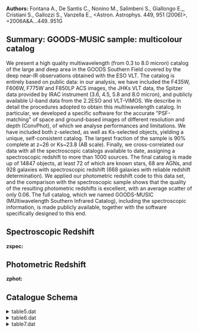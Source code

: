 **Authors:** Fontana A., De Santis C., Nonino M., Salimbeni S., Giallongo E.,, Cristiani S., Gallozzi S., Vanzella E., <Astron. Astrophys. 449, 951 (2006)>, =2006A&A...449..951G

## Summary: GOODS-MUSIC sample: multicolour catalog 

We present a high quality multiwavelength (from 0.3 to 8.0 micron) catalog of the large and deep area in the GOODS Southern Field covered by the deep near-IR observations obtained with the ESO VLT. The catalog is entirely based on public data: in our analysis, we have included the F435W, F606W, F775W and F850LP ACS images, the JHKs VLT data, the Spitzer data provided by IRAC instrument (3.6, 4.5, 5.8 and 8.0 micron), and publicly available U-band data from the 2.2ESO and VLT-VIMOS. We describe in detail the procedures adopted to obtain this multiwavelength catalog. In particular, we developed a specific software for the accurate "PSF-matching" of space and ground-based images of different resolution and depth (ConvPhot), of which we analyse performances and limitations. We have included both z-selected, as well as Ks-selected objects, yielding a unique, self-consistent catalog. The largest fraction of the sample is 90% complete at z~26 or Ks~23.8 (AB scale). Finally, we cross-correlated our data with all the spectroscopic catalogs available to date, assigning a spectroscopic redshift to more than 1000 sources. The final catalog is made up of 14847 objects, at least 72 of which are known stars, 68 are AGNs, and 928 galaxies with spectroscopic redshift (668 galaxies with reliable redshift determination). We applied our photometric redshift code to this data set, and the comparison with the spectroscopic sample shows that the quality of the resulting photometric redshifts is excellent, with an average scatter of only 0.06. The full catalog, which we named GOODS-MUSIC (MUltiwavelength Southern Infrared Catalog), including the spectroscopic information, is made publicly available, together with the software specifically designed to this end.

## Spectroscopic Redshift 
 
**zspec:**  
 

## Photometric Redshift 
 
**zphot:**  
 

## Catalogue Schema

<details>
<summary>table5.dat</summary>

| Bytes   | Format   | Units     | Label       | Explanations                                                  |
|:--------|:---------|:----------|:------------|:--------------------------------------------------------------|
| 1- 5    | I5       | ---       | Seq         | Identification number                                         |
| 7- 15   | F9.6     | deg       | RAdeg       | Right ascension, in decimal degrees (J2000)                   |
| 17- 26  | F10.6    | deg       | DEdeg       | Declination, in decimal degrees (J2000)                       |
| 28- 33  | F6.3     | ---       | zspec       | ?=-1.0 Spectroscopic Redshift                                 |
| 35- 43  | A9       | ---       | SpClass     | Spectroscopic class (1)                                       |
| 45- 54  | A10      | ---       | r_SpClass   | Spectroscopic Catalog (2)                                     |
| 56- 57  | I2       | ---       | q_zspec     | ?=99 Quality of Spectroscopic Redshift (3)                    |
| 59- 64  | F6.3     | ---       | zphot       | ?=-1.0 Photometric redshift                                   |
| 66      | I1       | ---       | POS         | Position flag (4)                                             |
| 68      | I1       | ---       | star        | Star flag (5)                                                 |
| 70      | I1       | ---       | AGN         | AGN flag (6)                                                  |
| 72- 77  | F6.3     | ---       | zlim        | z band magnitude limit (7)                                    |
| 79- 84  | F6.3     | mag       | kslim       | Ks band magnitude limit (8)                                   |
| 86- 90  | F5.3     | ---       | S/G         | Star-galaxy classifier of SExtractor                          |
| 0       | for      | galaxy,   | 1           | for star)                                                     |
| 0       | =        | Vanzella  | et          | al., 2005, Cat. <J/A+A/434/53>                                |
| 20      | =        | Mignoli   | et          | al., 2005, Cat. <J/A+A/437/883>                               |
| 17      | =        | Wolf      | et          | al., 2004A&A...421..913W, Cat. <II/253>                       |
| 0       | =        | very      | good        | 1 = good                                                      |
| 2       | =        | uncertain | 3           | = bad quality                                                 |
| 99      | =        | not       | available   | Note (4): Position flag  as follows:                          |
| 1       | =        | inside    | GOODS-MUSIC | area                                                          |
| 0       | =        | outside   | GOODS-MUSIC | area                                                          |
| 1       | =        | probable  | star        | 0 = no star (A galaxy should have star flag=0 and AGN flag=0) |
| 1       | =        | probable  | AGN         | 0 = no AGN (A galaxy should have star flag=0 and AGN flag=0)  |

**Note**: Spectroscopic classification as follows:
      GALAXY = galaxy
       EARLY = early-type galaxy
    EMISSION = late-type galaxy
   COMPOSITE = early+late type galaxy
         AGN = Active Galactic Nucleus
        STAR = star
     UNKNOWN = spectrum not available
Note (2): Reference spectroscopic catalog as follows:
   GOODSV1.0 = Vanzella et al., 2005, Cat. <J/A+A/434/53>
         K20 = Mignoli et al., 2005, Cat. <J/A+A/437/883>
    CXO-CDFS = Szokoly et al., 2004, Cat. <J/ApJS/155/271>
        VVDS = Le Fevre et al., 2004A&A...428..1043L
      MASTER = http://www.eso.org/science/goods/spectroscopy/CDFS_Mastercat/
       LCIRS = Doherty et al., 2005MNRAS.361..525D
    COMBO-17 = Wolf et al., 2004A&A...421..913W, Cat. <II/253>
       DADDI = Daddi et al., 2005ApJ...626..680D
         SIC = Cristiani et al., 2000A&A...359..489C
     UNKNOWN = spectrum not available.
Note (3): Quality of spectroscopic redshift as follows:
      0 = very good
      1 = good
      2 = uncertain
      3 = bad quality
     99 = not available
Note (4): Position flag  as follows:
      1 = inside  GOODS-MUSIC area
      0 = outside GOODS-MUSIC area
Note (5): Star flag on the basis of spectroscopy, morphology, 
          and BzK colours as follows:
      1 = probable star
      0 = no star (A galaxy should have star flag=0 and AGN flag=0)
Note (6): AGN flag, based only on spectroscopy, as follows:
      1 = probable AGN
      0 = no AGN (A galaxy should have star flag=0 and AGN flag=0)
Note (7): Magnitude limit in the z band in 1arcsec^2^ and at S/N=1.
Note (8): Magnitude limit in the Ks band in 1arcsec^2^ and at S/N=1.

</details>

<details>
<summary>table6.dat</summary>

| Bytes   | Format   | Units   | Label     | Explanations                                     |
|:--------|:---------|:--------|:----------|:-------------------------------------------------|
| 1- 5    | I5       | ---     | Seq       | Identification number                            |
| 7       | A1       | ---     | l_U35mag  | Limit flag on U35mag                             |
| 8- 13   | F6.3     | mag     | U35mag    | ?=99.000 U35 magnitude, in AB photometric system |
| 15      | A1       | ---     | l_U38mag  | Limit flag on U38mag                             |
| 16- 21  | F6.3     | mag     | U38mag    | ?=99.000 U38 magnitude, in AB photometric system |
| 23      | A1       | ---     | l_UVIMmag | Limit flag on UVIMmag                            |
| 24- 29  | F6.3     | mag     | UVIMmag   | ?=99.000 U-VIMOS magnitude, in AB                |
| 31      | A1       | ---     | l_Bmag    | Limit flag on Bmag                               |
| 32- 37  | F6.3     | mag     | Bmag      | ?=99.000 B magnitude, in AB photometric system   |
| 39      | A1       | ---     | l_Vmag    | Limit flag on Vmag                               |
| 40- 45  | F6.3     | mag     | Vmag      | ?=99.000 V magnitude, in AB photometric system   |
| 47      | A1       | ---     | l_imag    | Limit flag on imag                               |
| 48- 53  | F6.3     | mag     | imag      | ?=99.000 i magnitude, in AB photometric system   |
| 55      | A1       | ---     | l_zmag    | Limit flag on zmag                               |
| 56- 61  | F6.3     | mag     | zmag      | ?=99.000 z magnitude, in AB photometric system   |
| 63- 68  | F6.3     | mag     | e_U35mag  | ?=99.000 U35 magnitude error                     |
| 70- 75  | F6.3     | mag     | e_U38mag  | ?=99.000 U38 magnitude error                     |
| 77- 82  | F6.3     | mag     | e_UVIMmag | ?=99.000 U-VIMOS magnitude error                 |
| 84- 89  | F6.3     | mag     | e_Bmag    | ?=99.000 B magnitude error                       |
| 91- 96  | F6.3     | mag     | e_Vmag    | ?=99.000 V magnitude error                       |
| 98-103  | F6.3     | mag     | e_imag    | ?=99.000 i magnitude error                       |
| 105-110 | F6.3     | mag     | e_zmag    | ?=99.000 z magnitude error                       |
</details>

<details>
<summary>table7.dat</summary>

| Bytes   | Format   | Units   | Label     | Explanations                                    |
|:--------|:---------|:--------|:----------|:------------------------------------------------|
| 1- 5    | I5       | ---     | Seq       | Identification number                           |
| 7       | A1       | ---     | l_Jmag    | Limit flag on Jmag                              |
| 8- 13   | F6.3     | mag     | Jmag      | ?=99.000 J magnitude, in AB photometric system  |
| 15      | A1       | ---     | l_Hmag    | Limit flag on Hmag                              |
| 16- 21  | F6.3     | mag     | Hmag      | ?=99.000 H magnitude, in AB photometric system  |
| 23      | A1       | ---     | l_Ksmag   | Limit flag on Ksmag                             |
| 24- 29  | F6.3     | mag     | Ksmag     | ?=99.000 Ks magnitude, in AB photometric system |
| 31      | A1       | ---     | l_IR36mag | Limit flag on IR36mag                           |
| 32- 37  | F6.3     | mag     | IR36mag   | ?=99.000 IRAC 3.6{mu}m magnitude,               |
| 39      | A1       | ---     | l_IR45mag | Limit flag on IR45mag                           |
| 40- 45  | F6.3     | mag     | IR45mag   | ?=99.000 IRAC 4.5{mu}m magnitude,               |
| 47      | A1       | ---     | l_IR58mag | Limit flag on IR58mag                           |
| 48- 53  | F6.3     | mag     | IR58mag   | ?=99.000 IRAC 5.8{mu}m magnitude,               |
| 55      | A1       | ---     | l_IR80mag | Limit flag on IR80mag                           |
| 56- 61  | F6.3     | mag     | IR80mag   | ?=99.000 IRAC 8.0{mu}m magnitude,               |
| 63- 68  | F6.3     | mag     | e_Jmag    | ?=99.000 J magnitude error                      |
| 70- 75  | F6.3     | mag     | e_Hmag    | ?=99.000 H magnitude error                      |
| 77- 82  | F6.3     | mag     | e_Ksmag   | ?=99.000 Ks magnitude error                     |
| 84- 89  | F6.3     | mag     | e_IR36mag | ?=99.000 IRAC 3.6 micron magnitude error        |
| 91- 96  | F6.3     | mag     | e_IR45mag | ?=99.000 IRAC 4.5 micron magnitude error        |
| 98-103  | F6.3     | mag     | e_IR58mag | ?=99.000 IRAC 5.8 micron magnitude error        |
| 105-110 | F6.3     | mag     | e_IR80mag | ?=99.000 IRAC 8.0 micron magnitude error        |
</details>
